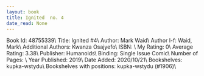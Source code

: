 ```yaml
---
layout: book
title: Ignited  no. 4
date_read: None
---
```


Book Id: 48755339\ 
Title: Ignited #4\ 
Author: Mark Waid\ 
Author l-f: Waid, Mark\ 
Additional Authors: Kwanza Osajyefo\ 
ISBN: \ 
My Rating: 0\ 
Average Rating: 3.38\ 
Publisher: Humanoids\ 
Binding: Single Issue Comic\ 
Number of Pages: \ 
Year Published: 2019\ 
Date Added: 2020/10/21\ 
Bookshelves: kupka-wstydu\ 
Bookshelves with positions: kupka-wstydu (#1906)\ 

